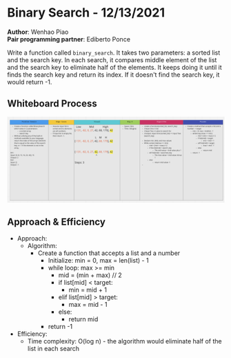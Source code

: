 # Binary Search - 12/13/2021

**Author**: Wenhao Piao  
**Pair programming partner**: Ediberto Ponce

Write a function called `binary_search`. It takes two parameters: a sorted list and the search key. In each search, it compares middle element of the list and the search key to eliminate half of the elements. It keeps doing it until it finds the search key and return its index. If it doesn't find the search key, it would return -1.

## Whiteboard Process

![Binary Search](array_binary_search.png)

## Approach & Efficiency

- Approach:
  - Algorithm:
    - Create a function that accepts a list and a number
      - Initialize: min = 0, max = len(list) - 1
      - while loop: max >= min
        - mid = (min + max) // 2
        - if list[mid] < target:
          - min = mid + 1
        - elif list[mid] > target:
          - max = mid - 1
        - else:
          - return mid
      - return -1
- Efficiency:
  - Time complexity: O(log n) - the algorithm would eliminate half of the list in each search
